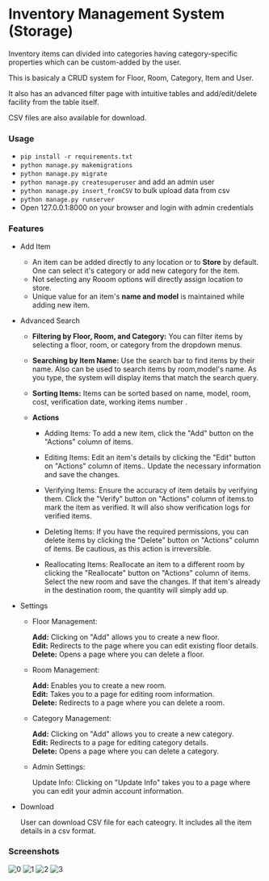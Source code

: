 # Inventory Management System (Storage)

Inventory items can divided into categories having category-specific properties which can be custom-added by the user.

This is basicaly a CRUD system for Floor, Room, Category, Item and User.

It also has an advanced filter page with intuitive tables and add/edit/delete facility from the table itself.

CSV files are also available for download.



### Usage

- `pip install -r requirements.txt`
- `python manage.py makemigrations`
- `python manage.py migrate`
- `python manage.py createsuperuser` and add an admin user
- `python manage.py insert_fromCSV` to bulk upload data from csv
- `python manage.py runserver`
- Open 127.0.0.1:8000 on your browser and login with admin credentials

### Features
- Add Item
    - An item can be added  directly to any location or to **Store** by default. One can select it's category or add new category for the item.
    - Not selecting any Rooom options will directly assign location to store.
    - Unique value for an item's **name and model** is maintained while adding new item.
- Advanced Search
  - **Filtering by Floor, Room, and Category:** You can filter items by selecting a floor, room, or category from the dropdown menus.
  - **Searching by Item Name:** Use the search bar to find items by their name. Also can be used to search items by room,model's name. As you type, the system will display items that match the search query.
  - **Sorting Items:** Items can be sorted based on name, model, room, cost, verification date, working items number .

  - **Actions**
      - Adding Items: To add a new item, click the "Add" button on the "Actions" column  of items.
        
      - Editing Items: Edit an item's details by clicking the "Edit" button on "Actions" column  of items.. Update the necessary information and save the changes.
        
      - Verifying Items: Ensure the accuracy of item details by verifying them. Click the "Verify" button on "Actions" column  of items.to mark the item as verified. It will also show verification logs for verified items.
        
      - Deleting Items: If you have the required permissions, you can delete items by clicking the "Delete" button on "Actions" column  of items. Be cautious, as this action is irreversible.
        
      - Reallocating Items: Reallocate an item to a different room by clicking the "Reallocate" button on "Actions" column  of items. Select the new room and save the changes. If that item's already in the destination room, the quantity will simply add up.
- Settings        
  - Floor Management:

    **Add:** Clicking on "Add" allows you to create a new floor.    
   **Edit:** Redirects to the page where you can edit existing floor details.    
    **Delete:** Opens a page where you can delete a floor.

  - Room Management:

    **Add:** Enables you to create a new room.    
    **Edit:** Takes you to a page for editing room information.     
    **Delete:** Redirects to a page where you can delete a room.

  - Category Management:

    **Add:** Clicking on "Add" allows you to create a new category.    
    **Edit:** Redirects to a page for editing category details.    
    **Delete:** Opens a page where you can delete a category.
    

  - Admin Settings:
    
    Update Info: Clicking on "Update Info" takes you to a page where you can edit your admin account information.
- Download
  
    User can download CSV file  for each cateogry. It includes all the item details in a csv format.
    
     
### Screenshots
 



![0](https://user-images.githubusercontent.com/83212553/180799227-f6754db0-b6b8-424d-9d65-6039e5449a8e.png)
![1](https://user-images.githubusercontent.com/83212553/180799238-4f67ef05-136f-4511-8b0f-b4246cebe601.png)
![2](https://user-images.githubusercontent.com/83212553/180799249-01d5b372-2e19-4fae-bb48-e110ea5b4e7d.png)
![3](https://user-images.githubusercontent.com/83212553/180799264-6281cb84-5709-4c51-a740-2b5024feff33.png)


